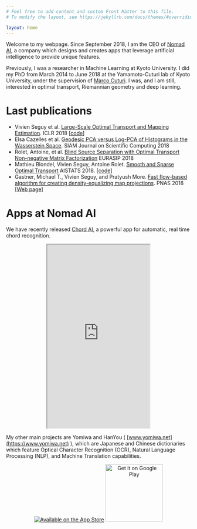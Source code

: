```yaml
---
# Feel free to add content and custom Front Matter to this file.
# To modify the layout, see https://jekyllrb.com/docs/themes/#overriding-theme-defaults

layout: home
---
```


Welcome to my webpage. Since September 2018, I am the CEO of [Nomad AI](http://www.nomadai.org), a company which designs and creates apps that leverage artificial intelligence to provide unique features.

Previously, I was a researcher in Machine Learning at Kyoto University. I did my PhD from March 2014 to June 2018 at the Yamamoto-Cuturi lab of Kyoto University, under the supervision of [Marco Cuturi](http://marcocuturi.net). I was, and I am still, interested in optimal transport, Riemannian geometry and deep learning.

# Last publications
* Vivien Seguy et al. [Large-Scale Optimal Transport and Mapping Estimation](https://arxiv.org/abs/1711.02283). ICLR 2018 \[[code](https://github.com/vivienseguy/Large-Scale-OT)\]
* Elsa Cazelles et al. [Geodesic PCA versus Log-PCA of Histograms in the Wasserstein Space](https://arxiv.org/abs/1708.08143). SIAM Journal on Scientific Computing 2018
* Rolet, Antoine, et al. [Blind Source Separation with Optimal Transport Non-negative Matrix Factorization](https://arxiv.org/abs/1802.05429) EURASIP 2018
* Mathieu Blondel, Vivien Seguy, Antoine Rolet. [Smooth and Sparse Optimal Transport](https://arxiv.org/abs/1710.06276) AISTATS 2018. \[[code](https://github.com/mblondel/smooth-ot)\]
* Gastner, Michael T., Vivien Seguy, and Pratyush More. [Fast flow-based algorithm for creating density-equalizing map projections](http://www.pnas.org/content/pnas/early/2018/02/15/1712674115.full.pdf). PNAS 2018 \[[Web page](https://go-cart.io/)\]


# Apps at Nomad AI

We have recently released [Chord AI](https://apps.apple.com/us/app/chord-ai/id1446177109), a powerful app for automatic, real time chord recognition.
<body>
<center>
 <iframe width="280" height="500" style="text-align: center;" src="https://www.youtube.com/embed/B7O4t7mweVw"></iframe>
</center>
</body>

My other main projects are Yomiwa and HanYou ( [www.yomiwa.net](https://www.yomiwa.net) ), which are Japanese and Chinese dictionaries which feature Optical Character Recognition (OCR), Natural Language Processing (NLP), and Machine Translation capabilities.

<p>
    <center><a class="badge" href="https://itunes.apple.com/us/app/yomiwa/id670931120?ls=1&mt=8"><img class="badge" src="https://arolet.github.io/res/Download_on_the_App_Store_Badge_US-UK_135x40.svg" alt="Available on the App Store"/></a>
        <a href="https://play.google.com/store/apps/details?id=com.yomiwa.yomiwa&hl=en&utm_source=global_co&utm_medium=prtnr&utm_content=Mar2515&utm_campaign=PartBadge&pcampaignid=MKT-Other-global-all-co-prtnr-py-PartBadge-Mar2515-1"><img alt="Get it on Google Play" width="156" src="https://play.google.com/intl/en_us/badges/images/generic/en-play-badge.png" /></a>
    </center>
</p>
